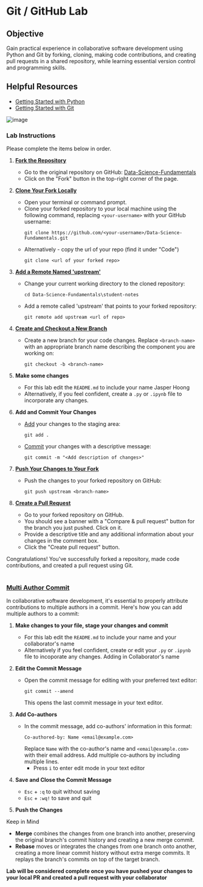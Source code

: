 # Git / GitHub Lab

## Objective

Gain practical experience in collaborative software development using Python and Git by forking, cloning, making code contributions, and creating pull requests in a shared repository, while learning essential version control and programming skills.

## Helpful Resources

- [Getting Started with Python](https://www.python.org/about/gettingstarted/)
- [Getting Started with Git](https://docs.github.com/en/get-started/getting-started-with-git)

![image](https://github.com/VedikaSrivastava/CS506-labs-Fall2023/assets/83489280/217b0f8f-1366-4e74-8d8a-f99dcc01e9ec)


### Lab Instructions

Please complete the items below in order.

1. [**Fork the Repository**](https://help.github.com/en/articles/fork-a-repo)
   - Go to the original repository on GitHub: [Data-Science-Fundamentals](https://github.com/gallettilance/Data-Science-Fundamentals)
   - Click on the "Fork" button in the top-right corner of the page.

2. [**Clone Your Fork Locally**](https://docs.github.com/en/repositories/creating-and-managing-repositories/cloning-a-repository)
   - Open your terminal or command prompt.
   - Clone your forked repository to your local machine using the following command, replacing `<your-username>` with your GitHub username:
     ```shell
     git clone https://github.com/<your-username>/Data-Science-Fundamentals.git
     ```
   - Alternatively - copy the url of your repo (find it under "Code")
     ```shell
     git clone <url of your forked repo>
     ```

3. [**Add a Remote Named 'upstream'**](https://docs.github.com/en/get-started/getting-started-with-git/managing-remote-repositories)
   - Change your current working directory to the cloned repository:
     ```shell
     cd Data-Science-Fundamentals\student-notes
     ```
   - Add a remote called 'upstream' that points to your forked repository:
     ```shell
     git remote add upstream <url of repo>
     ```

4. [**Create and Checkout a New Branch**](https://github.com/Kunena/Kunena-Forum/wiki/Create-a-new-branch-with-git-and-manage-branches)
   - Create a new branch for your code changes. Replace `<branch-name>` with an appropriate branch name describing the component you are working on:
     ```shell
     git checkout -b <branch-name>
     ```

5. **Make some changes**
   - For this lab edit the `README.md` to include your name
Jasper Hoong
   - Alternatively, if you feel confident, create a `.py` or `.ipynb` file to incorporate any changes.

6. **Add and Commit Your Changes**
   - [Add](https://docs.github.com/en/repositories/working-with-files/managing-files/adding-a-file-to-a-repository) your changes to the staging area:
     ```shell
     git add .
     ```
   - [Commit](https://docs.github.com/en/repositories/working-with-files/managing-files/adding-a-file-to-a-repository) your changes with a descriptive message:
     ```shell
     git commit -m "<Add description of changes>"
     ```

7. [**Push Your Changes to Your Fork**](https://docs.github.com/en/get-started/using-git/pushing-commits-to-a-remote-repository)
   - Push the changes to your forked repository on GitHub:
     ```shell
     git push upstream <branch-name>
     ```

8. [**Create a Pull Request**](https://docs.github.com/en/pull-requests/collaborating-with-pull-requests/proposing-changes-to-your-work-with-pull-requests/creating-a-pull-request)
   - Go to your forked repository on GitHub.
   - You should see a banner with a "Compare & pull request" button for the branch you just pushed. Click on it.
   - Provide a descriptive title and any additional information about your changes in the comment box.
   - Click the "Create pull request" button.

Congratulations! You've successfully forked a repository, made code contributions, and created a pull request using Git.
<br><br>
### [Multi Author Commit](https://docs.github.com/en/pull-requests/committing-changes-to-your-project/creating-and-editing-commits/creating-a-commit-with-multiple-authors)
In collaborative software development, it's essential to properly attribute contributions to multiple authors in a commit. Here's how you can add multiple authors to a commit:

1. **Make changes to your file, stage your changes and commit**
   - For this lab edit the `README.md` to include your name and your collaborator's name
   - Alternatively if you feel confident, create or edit your `.py` or `.ipynb` file to incoporate any changes.
Adding in Collaborator's name

2. **Edit the Commit Message**
   - Open the commit message for editing with your preferred text editor:
     ```shell
     git commit --amend
     ```
     This opens the last commit message in your text editor.

3. **Add Co-authors**
   - In the commit message, add co-authors' information in this format:
     ```
     Co-authored-by: Name <email@example.com>
     ```
     Replace `Name` with the co-author's name and `<email@example.com>` with their email address. Add multiple co-authors by including multiple lines.
     - Press `i` to enter edit mode in your text editor

4. **Save and Close the Commit Message**
    - `Esc` + `:q` to quit without saving
    - `Esc` + `:wq!` to save and quit

5. **Push the Changes**


Keep in Mind
- **Merge** combines the changes from one branch into another, preserving the original branch's commit history and creating a new merge commit.
- **Rebase** moves or integrates the changes from one branch onto another, creating a more linear commit history without extra merge commits. It replays the branch's commits on top of the target branch.


**Lab will be considered complete once you have pushed your changes to your local PR and created a pull request with your collaborator**
